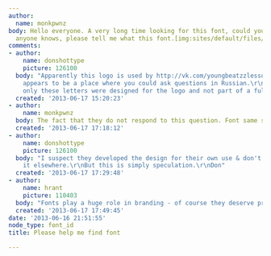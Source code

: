 ```yaml
---
author:
  name: monkpwnz
body: Hello everyone. A very long time looking for this font, could you help me? If
  anyone knows, please tell me what this font.[img:sites/default/files/old-images/font_5736_5795.jpg]
comments:
- author:
    name: donshottype
    picture: 126100
  body: "Apparently this logo is used by http://vk.com/youngbeatzzlessons. \r\nThis
    appears to be a place where you could ask questions in Russian.\r\nIt is possible
    only these letters were designed for the logo and not part of a full font.\r\nDon"
  created: '2013-06-17 15:20:23'
- author:
    name: monkpwnz
  body: The fact that they do not respond to this question. Font same secret, lol.
  created: '2013-06-17 17:18:12'
- author:
    name: donshottype
    picture: 126100
  body: "I suspect they developed the design for their own use & don't want to see
    it elsewhere.\r\nBut this is simply speculation.\r\nDon"
  created: '2013-06-17 17:29:48'
- author:
    name: hrant
    picture: 110403
  body: "Fonts play a huge role in branding - of course they deserve protection.\r\n\r\nhhp\r\n"
  created: '2013-06-17 17:49:45'
date: '2013-06-16 21:51:55'
node_type: font_id
title: Please help me find font

---
```

